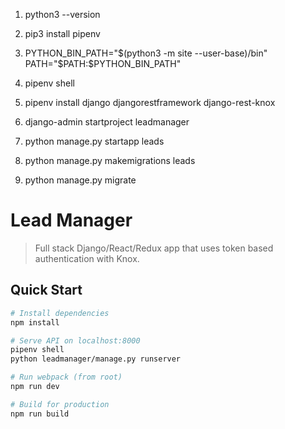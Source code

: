 1. python3 --version
2. pip3 install pipenv
3. PYTHON_BIN_PATH="$(python3 -m site --user-base)/bin"
   PATH="$PATH:$PYTHON_BIN_PATH"

4. pipenv shell
5. pipenv install django djangorestframework django-rest-knox
6. django-admin startproject leadmanager  
7. python manage.py startapp leads
8. python manage.py makemigrations leads
9. python manage.py migrate
# Lead Manager

> Full stack Django/React/Redux app that uses token based authentication with Knox.

## Quick Start

```bash
# Install dependencies
npm install

# Serve API on localhost:8000
pipenv shell
python leadmanager/manage.py runserver

# Run webpack (from root)
npm run dev

# Build for production
npm run build
```
